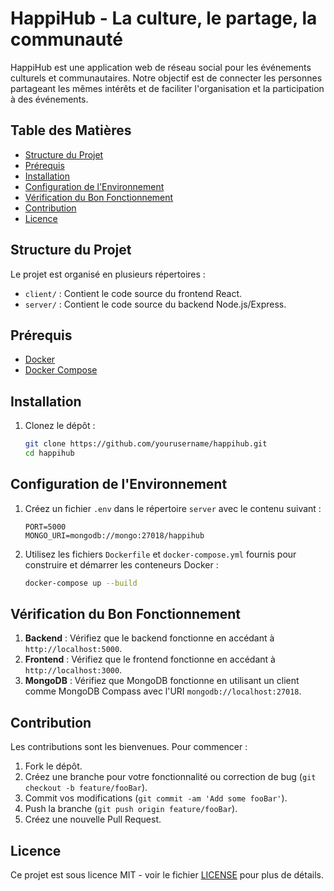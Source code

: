 # HappiHub - La culture, le partage, la communauté

HappiHub est une application web de réseau social pour les événements culturels et communautaires. Notre objectif est de connecter les personnes partageant les mêmes intérêts et de faciliter l'organisation et la participation à des événements.

## Table des Matières
- [Structure du Projet](#structure-du-projet)
- [Prérequis](#prérequis)
- [Installation](#installation)
- [Configuration de l'Environnement](#configuration-de-lenvironnement)
- [Vérification du Bon Fonctionnement](#vérification-du-bon-fonctionnement)
- [Contribution](#contribution)
- [Licence](#licence)

## Structure du Projet

Le projet est organisé en plusieurs répertoires :

- `client/` : Contient le code source du frontend React.
- `server/` : Contient le code source du backend Node.js/Express.

## Prérequis

- [Docker](https://www.docker.com/get-started)
- [Docker Compose](https://docs.docker.com/compose/install/)

## Installation

1. Clonez le dépôt :

   ```bash
   git clone https://github.com/yourusername/happihub.git
   cd happihub
   ```

## Configuration de l'Environnement

1. Créez un fichier `.env` dans le répertoire `server` avec le contenu suivant :

   ```env
   PORT=5000
   MONGO_URI=mongodb://mongo:27018/happihub
   ```

2. Utilisez les fichiers `Dockerfile` et `docker-compose.yml` fournis pour construire et démarrer les conteneurs Docker :

   ```bash
   docker-compose up --build
   ```

## Vérification du Bon Fonctionnement

1. **Backend** : Vérifiez que le backend fonctionne en accédant à `http://localhost:5000`.
2. **Frontend** : Vérifiez que le frontend fonctionne en accédant à `http://localhost:3000`.
3. **MongoDB** : Vérifiez que MongoDB fonctionne en utilisant un client comme MongoDB Compass avec l'URI `mongodb://localhost:27018`.

## Contribution

Les contributions sont les bienvenues. Pour commencer :

1. Fork le dépôt.
2. Créez une branche pour votre fonctionnalité ou correction de bug (`git checkout -b feature/fooBar`).
3. Commit vos modifications (`git commit -am 'Add some fooBar'`).
4. Push la branche (`git push origin feature/fooBar`).
5. Créez une nouvelle Pull Request.

## Licence

Ce projet est sous licence MIT - voir le fichier [LICENSE](LICENSE) pour plus de détails.